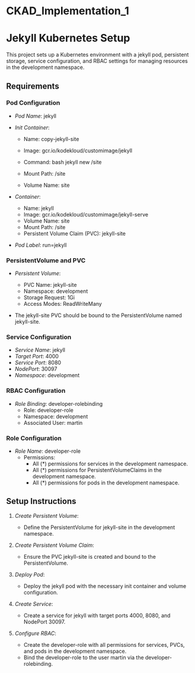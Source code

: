 # CKAD_Implementation_1

# Jekyll Kubernetes Setup

This project sets up a Kubernetes environment with a jekyll pod, persistent storage, service configuration, and RBAC settings for managing resources in the development namespace.

## Requirements

### Pod Configuration
- *Pod Name*: jekyll
- *Init Container*: 
  - Name: copy-jekyll-site
  - Image: gcr.io/kodekloud/customimage/jekyll
  - Command: 
    bash
    jekyll new /site
    
  - Mount Path: /site
  - Volume Name: site
  
- *Container*: 
  - Name: jekyll
  - Image: gcr.io/kodekloud/customimage/jekyll-serve
  - Volume Name: site
  - Mount Path: /site
  - Persistent Volume Claim (PVC): jekyll-site

- *Pod Label*: run=jekyll

### PersistentVolume and PVC
- *Persistent Volume*: 
  - PVC Name: jekyll-site
  - Namespace: development
  - Storage Request: 1Gi
  - Access Modes: ReadWriteMany

- The jekyll-site PVC should be bound to the PersistentVolume named jekyll-site.

### Service Configuration
- *Service Name*: jekyll
- *Target Port*: 4000
- *Service Port*: 8080
- *NodePort*: 30097
- *Namespace*: development

### RBAC Configuration
- *Role Binding*: developer-rolebinding
  - Role: developer-role
  - Namespace: development
  - Associated User: martin

### Role Configuration
- *Role Name*: developer-role
  - Permissions:
    - All (*) permissions for services in the development namespace.
    - All (*) permissions for PersistentVolumeClaims in the development namespace.
    - All (*) permissions for pods in the development namespace.

## Setup Instructions

1. *Create Persistent Volume*:
    - Define the PersistentVolume for jekyll-site in the development namespace.
  
2. *Create Persistent Volume Claim*:
    - Ensure the PVC jekyll-site is created and bound to the PersistentVolume.

3. *Deploy Pod*:
    - Deploy the jekyll pod with the necessary init container and volume configuration.

4. *Create Service*:
    - Create a service for jekyll with target ports 4000, 8080, and NodePort 30097.

5. *Configure RBAC*:
    - Create the developer-role with all permissions for services, PVCs, and pods in the development namespace.
    - Bind the developer-role to the user martin via the developer-rolebinding.


